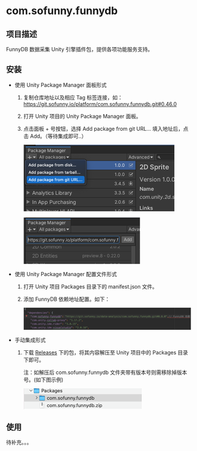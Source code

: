 # com.sofunny.funnydb

## 项目描述
FunnyDB 数据采集 Unity 引擎插件包，提供各项功能服务支持。

## 安装
- 使用 Unity Package Manager 面板形式

  1. 复制仓库地址以及相应 Tag 标签连接，如：https://git.sofunny.io/platform/com.sofunny.funnydb.git#0.46.0

  2. 打开 Unity 项目的 Unity Package Manager 面板。

  3. 点击面板 + 号按钮，选择 Add package from git URL... 填入地址后，点击 Add。（等待集成即可..）

     ![步骤1](Imgs~/upm_step1.png)

     ![步骤2](Imgs~/upm_step2.png)

- 使用 Unity Package Manager 配置文件形式

  1. 打开 Unity 项目 Packages 目录下的 manifest.json 文件。

  2. 添加 FunnyDB 依赖地址配置。如下：

     ![手动步骤1](Imgs~/upm_step2-1.png)

- 手动集成形式
  1. 下载 [Releases](https://git.sofunny.io/platform/com.sofunny.funnydb/-/releases) 下的包，将其内容解压至 Unity 项目中的 Packages 目录下即可。

     注：如解压后 com.sofunny.funnydb 文件夹带有版本号则需移除掉版本号。(如下图示例)

     ![手动集成步骤1](Imgs~/upm_step3.png)



## 使用

待补充。。。